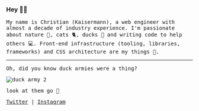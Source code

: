 ### Hey 👋🥝

<samp>

My name is Christian (Kaisermann), a web engineer with almost a decade of industry experience. I'm passionate about nature 🌳, cats 🐈, ducks 🦆 and writing code to help others 💻. Front-end infrastructure (tooling, libraries, frameworks) and CSS architecture are my things 🌊.

---

Oh, did you know duck armies were a thing?

![duck army 2](https://media1.tenor.com/images/577e50853b35785827c23949e4e32e58/tenor.gif?itemid=4522391)


look at them go 🥺

[Twitter](https://twitter.com/kiwistian) | [Instagram](https://instagram.com/kiwistian)

</samp>
